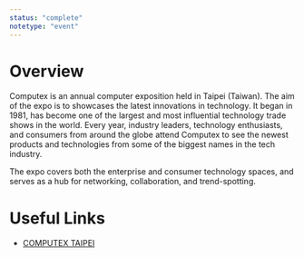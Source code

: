```yaml
---
status: "complete"
notetype: "event"
---
```

# Overview
Computex is an annual computer exposition held in Taipei (Taiwan). The aim of the expo is to showcases the latest innovations in technology. It began in 1981, has become one of the largest and most influential technology trade shows in the world. Every year, industry leaders, technology enthusiasts, and consumers from around the globe attend Computex to see the newest products and technologies from some of the biggest names in the tech industry. 

The expo covers both the enterprise and consumer technology spaces, and serves as a hub for networking, collaboration, and trend-spotting.

# Useful Links
- [COMPUTEX TAIPEI](https://www.computextaipei.com.tw/en/index.html)
